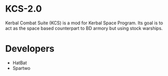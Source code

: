# KCS-2.0
Kerbal Combat Suite (KCS) is a mod for Kerbal Space Program. Its goal is to act as the space based counterpart to BD armory but using stock warships. 
# Developers
- HatBat
- Spartwo

